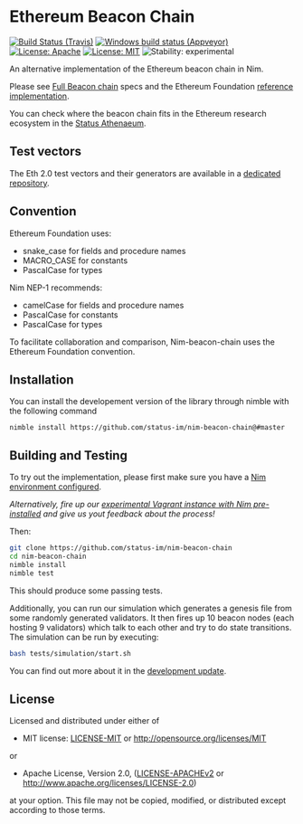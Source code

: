 # Ethereum Beacon Chain
[![Build Status (Travis)](https://img.shields.io/travis/status-im/nim-beacon-chain/master.svg?label=Linux%20/%20macOS "Linux/macOS build status (Travis)")](https://travis-ci.org/status-im/nim-beacon-chain)
[![Windows build status (Appveyor)](https://img.shields.io/appveyor/ci/nimbus/nim-beacon-chain/master.svg?label=Windows "Windows build status (Appveyor)")](https://ci.appveyor.com/project/nimbus/nim-beacon-chain)
[![License: Apache](https://img.shields.io/badge/License-Apache%202.0-blue.svg)](https://opensource.org/licenses/Apache-2.0)
[![License: MIT](https://img.shields.io/badge/License-MIT-blue.svg)](https://opensource.org/licenses/MIT)
![Stability: experimental](https://img.shields.io/badge/stability-experimental-orange.svg)

An alternative implementation of the Ethereum beacon chain in Nim.

Please see [Full Beacon chain](https://github.com/ethereum/eth2.0-specs/blob/master/specs/core/0_beacon-chain.md) specs and the Ethereum Foundation [reference implementation](https://github.com/ethereum/beacon_chain).

You can check where the beacon chain fits in the Ethereum research ecosystem in the [Status Athenaeum](https://github.com/status-im/athenaeum/blob/b465626cc551e361492e56d32517b2cdadd7493f/ethereum_research_records.json#L38).

## Test vectors

The Eth 2.0 test vectors and their generators are available in a [dedicated repository](https://github.com/status-im/eth2-testgen).

## Convention

Ethereum Foundation uses:
  - snake_case for fields and procedure names
  - MACRO_CASE for constants
  - PascalCase for types

Nim NEP-1 recommends:
  - camelCase for fields and procedure names
  - PascalCase for constants
  - PascalCase for types

To facilitate collaboration and comparison, Nim-beacon-chain uses the Ethereum Foundation convention.

## Installation

You can install the developement version of the library through nimble with the following command
```
nimble install https://github.com/status-im/nim-beacon-chain@#master
```

## Building and Testing

To try out the implementation, please first make sure you have a [Nim environment configured](https://bitfalls.com/2018/10/09/introduction-into-the-nim-language/).

_Alternatively, fire up our [experimental Vagrant instance with Nim pre-installed](https://our.status.im/setting-up-a-local-vagrant-environment-for-nim-development/) and give us yout feedback about the process!_

Then:

```bash
git clone https://github.com/status-im/nim-beacon-chain
cd nim-beacon-chain
nimble install
nimble test
```

This should produce some passing tests.

Additionally, you can run our simulation which generates a genesis file from some randomly generated validators. It then fires up 10 beacon nodes (each hosting 9 validators) which talk to each other and try to do state transitions. The simulation can be run by executing:

```bash
bash tests/simulation/start.sh
```

You can find out more about it in the [development update](https://our.status.im/nimbus-development-update-2018-12-2/).

## License

Licensed and distributed under either of

* MIT license: [LICENSE-MIT](LICENSE-MIT) or http://opensource.org/licenses/MIT

or

* Apache License, Version 2.0, ([LICENSE-APACHEv2](LICENSE-APACHEv2) or http://www.apache.org/licenses/LICENSE-2.0)

at your option. This file may not be copied, modified, or distributed except according to those terms.
